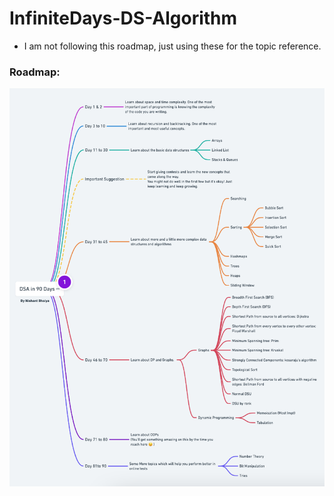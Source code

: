 # InfiniteDays-DS-Algorithm

- I am not following this roadmap, just using these for the topic reference.

### Roadmap:

![roadmap](./assets/roadmap.png)













